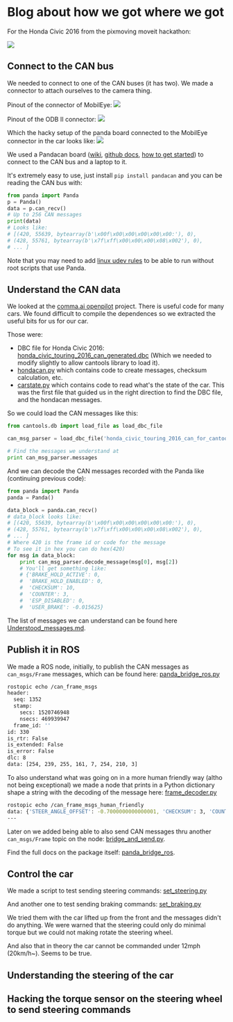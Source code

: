 # Blog about how we got where we got

For the Honda Civic 2016 from the pixmoving moveit hackathon:

![](images/honda_civic_pixmoving.jpg)

## Connect to the CAN bus

We needed to connect to one of the CAN buses (it has two). We made a connector to attach ourselves
to the camera thing.

Pinout of the connector of MobilEye:
![](images/pinout_civic_connector.jpg)

Pinout of the ODB II connector:
![](images/pinout_connector.jpg)

Which the hacky setup of the panda board connected to the MobilEye connector in the car looks like:
![](images/setup_panda_in_civic.jpg)

We used a Pandacan board ([wiki](https://community.comma.ai/wiki/index.php/Panda#LED_Indicators), [github docs](https://github.com/commaai/panda), [how to get started](https://medium.com/@comma_ai/a-panda-and-a-cabana-how-to-get-started-car-hacking-with-comma-ai-b5e46fae8646)) to connect to the CAN bus and a laptop to it. 

It's extremely easy to use, just install `pip install pandacan` and you can be reading the CAN bus with:

```python
from panda import Panda
p = Panda()
data = p.can_recv()
# Up to 256 CAN messages
print(data)
# Looks like:
# [(420, 55639, bytearray(b'\x00f\x00\x00\x00\x00\x00:'), 0),
# (428, 55761, bytearray(b'\x7f\xff\x00\x00\x00\x08\x002'), 0),
# ... ]
```

Note that you may need to add [linux udev rules](https://community.comma.ai/wiki/index.php/Panda#Linux_udev_rules) to be able to run without root scripts that use Panda.


## Understand the CAN data

We looked at the [comma.ai openpilot](https://github.com/commaai/openpilot) project. There is useful code for many cars. We found difficult to compile the dependences so we extracted
the useful bits for us for our car.

Those were:
* DBC file for Honda Civic 2016: [honda_civic_touring_2016_can_generated.dbc](https://github.com/commaai/openpilot/blob/devel/opendbc/honda_civic_touring_2016_can_generated.dbc) (Which we needed to modify slightly to allow cantools library to load it).
* [hondacan.py](https://github.com/commaai/openpilot/blob/devel/selfdrive/car/honda/hondacan.py) which contains code to create messages, checksum calculation, etc.
* [carstate.py](https://github.com/commaai/openpilot/blob/devel/selfdrive/car/honda/carstate.py) which contains code to read what's the state of the car. This was the first file that guided us in the right direction to find the DBC file, and the hondacan messages.

So we could load the CAN messages like this:

```python
from cantools.db import load_file as load_dbc_file

can_msg_parser = load_dbc_file('honda_civic_touring_2016_can_for_cantools.dbc')

# Find the messages we understand at
print can_msg_parser.messages
```

And we can decode the CAN messages recorded with the Panda like (continuing previous code):
```python
from panda import Panda
panda = Panda()

data_block = panda.can_recv()
# data_block looks like:
# [(420, 55639, bytearray(b'\x00f\x00\x00\x00\x00\x00:'), 0),
# (428, 55761, bytearray(b'\x7f\xff\x00\x00\x00\x08\x002'), 0),
# ... ]
# Where 420 is the frame id or code for the message
# To see it in hex you can do hex(420)
for msg in data_block:
    print can_msg_parser.decode_message(msg[0], msg[2])
    # You'll get something like:
	# {'BRAKE_HOLD_ACTIVE': 0,
	#  'BRAKE_HOLD_ENABLED': 0,
	#  'CHECKSUM': 10,
	#  'COUNTER': 3,
	#  'ESP_DISABLED': 0,
	#  'USER_BRAKE': -0.015625}

```



The list of messages we can understand can be found here [Understood_messages.md](panda_bridge_ros/Understood_messages.md).


## Publish it in ROS

We made a ROS node, initially, to publish the CAN messages as `can_msgs/Frame` messages, which can be found here:
[panda_bridge_ros.py](panda_bridge_ros/scripts/panda_bridge_ros.py)

```bash
rostopic echo /can_frame_msgs
header: 
  seq: 1352
  stamp: 
    secs: 1520746948
    nsecs: 469939947
  frame_id: ''
id: 330
is_rtr: False
is_extended: False
is_error: False
dlc: 8
data: [254, 239, 255, 161, 7, 254, 210, 3]
```


To also understand what was going on in a more human friendly way (altho not being exceptional) we made a node that prints in a Python dictionary
shape a string with the decoding of the message here:
[frame_decoder.py](panda_bridge_ros/scripts/frame_decoder.py)

```bash
rostopic echo /can_frame_msgs_human_friendly
data: {'STEER_ANGLE_OFFSET': -0.7000000000000001, 'CHECKSUM': 3, 'COUNTER': 3, 'STEER_ANGLE_RATE': 0, 'frame_id': 330, 'STEER_WHEEL_ANGLE': 25.6, 'raw_msg': '\xff\x00\x00\x00\x07\xff\x003', 'STEER_ANGLE': 25.6, 'message_name': 'STEERING_SENSORS'}
---
```

Later on we added being able to also send CAN messages thru another `can_msgs/Frame` topic on the node:
[bridge_and_send.py](panda_bridge_ros/scripts/bridge_and_send.py).

Find the full docs on the package itself: [panda_bridge_ros](panda_bridge_ros/README.md).


## Control the car

We made a script to test sending steering commands: [set_steering.py](honda_controlling_scripts/set_steering.py)

And another one to test sending braking commands: [set_braking.py](honda_controlling_scripts/set_braking.py)

We tried them with the car lifted up from the front and the messages didn't do anything. We were warned
that the steering could only do minimal torque but we could not making rotate the steering wheel.

And also that in theory the car cannot be commanded under 12mph (20km/h~). Seems to be true.

## Understanding the steering of the car


## Hacking the torque sensor on the steering wheel to send steering commands


